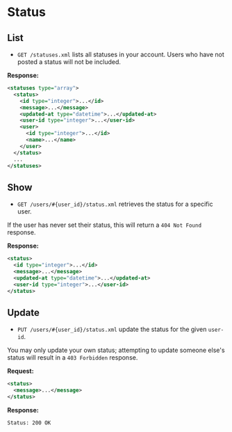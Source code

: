 Status
======

List
----

* `GET /statuses.xml` lists all statuses in your account. Users who have not posted a status will not be included.

**Response:**

``` xml
<statuses type="array">
  <status>
    <id type="integer">...</id>
    <message>...</message>
    <updated-at type="datetime">...</updated-at>
    <user-id type="integer">...</user-id>
    <user>
      <id type="integer">...</id>
      <name>...</name>
    </user>
  </status>
  ...
</statuses>
```

Show
----

* `GET /users/#{user_id}/status.xml` retrieves the status for a specific user.

If the user has never set their status, this will return a `404 Not Found` response.

**Response:**

``` xml
<status>
  <id type="integer">...</id>
  <message>...</message>
  <updated-at type="datetime">...</updated-at>
  <user-id type="integer">...</user-id>
</status>
```

Update
------

* `PUT /users/#{user_id}/status.xml` update the status for the given `user-id`.

You may only update your own status; attempting to update someone else's status will result in a `403 Forbidden` response.

**Request:**

``` xml
<status>
  <message>...</message>
</status>
```

**Response:**

    Status: 200 OK
